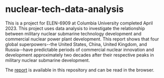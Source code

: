 # nuclear-tech-data-analysis

This is a project for ELEN-6909 at Columbia University completed April 2023. This project uses data analysis to investigate the relationship between military nuclear submarine technology development and commercial nuclear power plant development. This report shows that four global superpowers--the United States, China, United Kingdom, and Russia--have predictable periods of commercial nuclear innovation and development approximately two decades after their respective peaks in military nuclear submarine development. 

The [report](ayr2111_final_project_nuclear_learning_by_doing.pdf) is available in this repository and can be read in the browser. 
